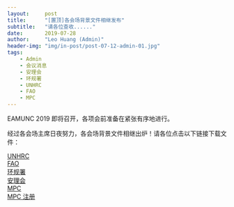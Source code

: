 ```yaml
---
layout:     post
title:      "[置顶]各会场背景文件相继发布"
subtitle:   "请各位查收......"
date:       2019-07-28
author:     "Leo Huang (Admin)"
header-img: "img/in-post/post-07-12-admin-01.jpg"
tags:
    - Admin
    - 会议消息
    - 安理会
    - 环规署
    - UNHRC
    - FAO
    - MPC
---
```


EAMUNC 2019 即将召开，各项会前准备在紧张有序地进行。  

经过各会场主席日夜努力，各会场背景文件相继出炉！请各位点击以下链接下载文件：

[UNHRC](https://efzmun.com/UNHRC.pdf)  
[FAO](https://efzmun.com/FAO.pdf)  
[环规署](https://efzmun.com/UNEP.pdf)  
[安理会](https://efzmun.com/UNSC.pdf)  
[MPC](https://efzmun.com/MPC.pdf)  
[MPC 注册](https://efzmun.com/docs1.pdf)

